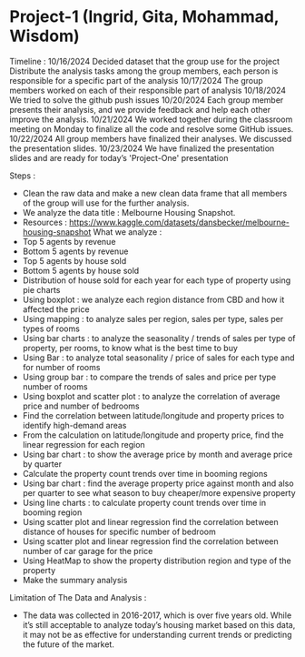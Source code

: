 # Project-1 (Ingrid, Gita, Mohammad, Wisdom)
Timeline :
10/16/2024 
Decided dataset that the group use for the project
Distribute the analysis tasks among the group members, each person is responsible for a specific part of the analysis
10/17/2024
The group members worked on each of their responsible part of analysis
10/18/2024
We tried to solve the github push issues
10/20/2024
Each group member presents their analysis, and we provide feedback and help each other improve the analysis.
10/21/2024
We worked together during the classroom meeting on Monday to finalize all the code and resolve some GitHub issues.
10/22/2024
All group members have finalized their analyses. We discussed the presentation slides.
10/23/2024
We have finalized the presentation slides and are ready for today’s 'Project-One' presentation



Steps :
- Clean the raw data and make a new clean data frame that all members of the group will use for the further analysis.
- We analyze the data title : Melbourne Housing Snapshot.
- Resources : https://www.kaggle.com/datasets/dansbecker/melbourne-housing-snapshot
What we analyze :
- Top 5 agents by revenue
- Bottom 5 agents by revenue
- Top 5 agents by house sold
- Bottom 5 agents by house sold
- Distribution of house sold for each year for each type of property using pie charts
- Using boxplot : we analyze each region distance from CBD and how it affected the price
- Using mapping : to analyze sales per region, sales per type, sales per types of rooms
- Using bar charts : to analyze the seasonality / trends of sales per type of property, per rooms, to know what is the best time to buy 
- Using Bar : to analyze total seasonality / price of sales for each type and for number of rooms
- Using group bar :  to compare the trends of sales and price per type number of rooms
- Using boxplot and scatter plot : to analyze the correlation of average price and number of bedrooms
- Find the correlation between latitude/longitude and property prices to identify high-demand areas
- From the calculation on latitude/longitude and property price, find the linear regression for each region
- Using bar chart : to show the average price by month and average price by quarter
- Calculate the property count trends over time in booming regions
- Using bar chart : find the average property price against month and also per quarter to see what season to buy cheaper/more expensive property
- Using line charts : to calculate property count trends over time in booming region
- Using scatter plot and linear regression find the correlation between distance of houses for specific number of bedroom
- Using scatter plot and linear regression find the correlation between number of car garage for the price
- Using HeatMap to show the property distribution region and type of the property
- Make the summary analysis




Limitation of The Data and Analysis :
- The data was collected in 2016-2017, which is over five years old. While it’s still acceptable to analyze today’s housing market based on this data, it may not be as effective for understanding current trends or predicting the future of the market.
